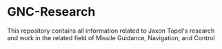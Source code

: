 # GNC-Research
This repository contains all information related to Jaxon Topel's research and work in the related field of Missile Guidance, Navigation, and Control
